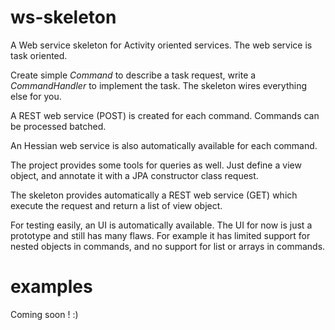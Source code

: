 ws-skeleton
===========

A Web service skeleton for Activity oriented services. The web service is task oriented.

Create simple *Command* to describe a task request, write a *CommandHandler* to implement the task. The skeleton wires everything else for you.

A REST web service (POST) is created for each command. Commands can be processed batched.

An Hessian web service is also automatically available for each command.

The project provides some tools for queries as well. Just define a view object, and annotate it with a JPA constructor class request.

The skeleton provides automatically a REST web service (GET) which execute the request and return a list of view object.

For testing easily, an UI is automatically available. The UI for now is just a prototype and still has many flaws. For example it has limited support for nested objects in commands, and no support for list or arrays in commands.

examples
========

Coming soon ! :)

